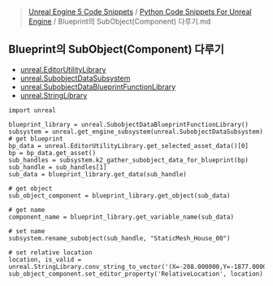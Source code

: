 > [Unreal Engine 5 Code Snippets](../README.md) / [Python Code Snippets For Unreal Engine](README.md) / Blueprint의 SubObject(Component) 다루기.md
## Blueprint의 SubObject(Component) 다루기
* [unreal.EditorUtilityLibrary](https://docs.unrealengine.com/5.3/en-US/PythonAPI/class/EditorUtilityLibrary.html#unreal.EditorUtilityLibrary)
* [unreal.SubobjectDataSubsystem](https://docs.unrealengine.com/5.0/en-US/PythonAPI/class/SubobjectDataSubsystem.html)
* [unreal.SubobjectDataBlueprintFunctionLibrary](https://docs.unrealengine.com/5.0/en-US/PythonAPI/class/SubobjectDataBlueprintFunctionLibrary.html)
* [unreal.StringLibrary](https://docs.unrealengine.com/5.3/en-US/PythonAPI/class/StringLibrary.html)

```
import unreal
 
blueprint_library = unreal.SubobjectDataBlueprintFunctionLibrary()
subsystem = unreal.get_engine_subsystem(unreal.SubobjectDataSubsystem)
# get blueprint
bp_data = unreal.EditorUtilityLibrary.get_selected_asset_data()[0]
bp = bp_data.get_asset()
sub_handles = subsystem.k2_gather_subobject_data_for_blueprint(bp)
sub_handle = sub_handles[1]
sub_data = blueprint_library.get_data(sub_handle)
 
# get object
sub_object_component = blueprint_library.get_object(sub_data)
 
# get name
component_name = blueprint_library.get_variable_name(sub_data)
 
# set name
subsystem.rename_subobject(sub_handle, "StaticMesh_House_00")
 
# set relative location
location, is_valid = unreal.StringLibrary.conv_string_to_vector('(X=-208.000000,Y=-1877.000000,Z=662.000000)')
sub_object_component.set_editor_property('RelativeLocation', location)
```